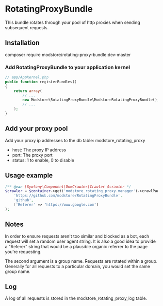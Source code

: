 RotatingProxyBundle
===================

This bundle rotates through your pool of http proxies when sending subsequent requests.

Installation
------------
composer require modstore/rotating-proxy-bundle:dev-master

### Add RotatingProxyBundle to your application kernel

```php
// app/AppKernel.php
public function registerBundles()
{
    return array(
        // ...
        new Modstore\RotatingProxyBundle\ModstoreRotatingProxyBundle(),
        // ...
    );
}
```

## Add your proxy pool

Add your proxy ip addresses to the db table: modstore_rotating_proxy
- host: The proxy IP address
- port: The proxy port
- status: 1 to enable, 0 to disable  

## Usage example
```php
/** @var \Symfony\Component\DomCrawler\Crawler $crawler */
$crawler = $container->get('modstore_rotating_proxy.manager')->crawlPage(
    'https://github.com/modstore/RotatingProxyBundle',
    'github',
    ['Referer' => 'https://www.google.com']
);
```

## Notes
In order to ensure requests aren't too similar and blocked as a bot, 
each request will set a random user agent string. It is also a good idea
to provide a "Referer" string that would be a plausible organic referrer
to the page you're requesting.

The second argument is a group name. Requests are rotated within a group.
Generally for all requests to a particular domain, you would set the same
group name.

## Log
A log of all requests is stored in the modstore_rotating_proxy_log table.